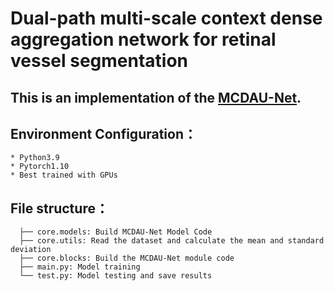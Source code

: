 # Dual-path multi-scale context dense aggregation network for retinal vessel segmentation

## This is an implementation of the [MCDAU-Net](https://www.sciencedirect.com/science/article/abs/pii/S0010482523007345?via%3Dihub).

## Environment Configuration：
```
* Python3.9
* Pytorch1.10
* Best trained with GPUs
```

## File structure：
```
  ├── core.models: Build MCDAU-Net Model Code
  ├── core.utils: Read the dataset and calculate the mean and standard deviation
  ├── core.blocks: Build the MCDAU-Net module code
  ├── main.py: Model training
  └── test.py: Model testing and save results
```
